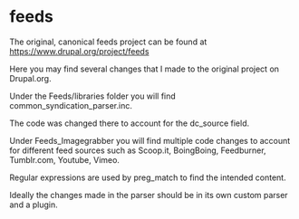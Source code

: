 feeds
=====
The original, canonical feeds project can be found at https://www.drupal.org/project/feeds

Here you may find several changes that I made to the original project on Drupal.org.

Under the Feeds/libraries folder you will find common_syndication_parser.inc. 

The code was changed there to account for the dc_source field. 

Under Feeds_Imagegrabber you will find multiple code changes to account for different feed sources such as 
Scoop.it, 
BoingBoing, 
Feedburner, 
Tumblr.com, 
Youtube, 
Vimeo. 

Regular expressions are used by preg_match to find the intended content. 

Ideally the changes made in the parser should be in its own custom parser and a plugin.
